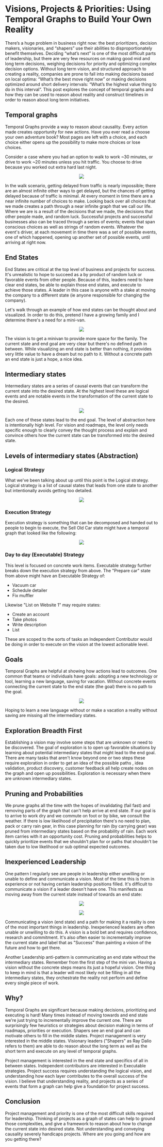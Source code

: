 # Visions, Projects & Priorities: Using Temporal Graphs to Build Your Own Reality

There’s a huge problem in business right now: the best prioritizers, decision makers, visionaries, and “shapers” use their abilities to disproportionately benefit themselves. Deciding “what’s next” is one of the most difficult parts of leadership, but there are very few resources on making good mid and long term decisions, weighing decisions for priority and optimizing complex decision options. Without long term vision, and structured approach to creating a reality, companies are prone to fall into making decisions based on local optima: “What’s the best move right now” or making decisions optimized around short delivery intervals: “What’s the highest value thing to do in this interval”. This post explores the concept of temporal graphs and how they can be used to reason about reality and construct timelines in order to reason about long term initiatives.


## Temporal graphs

Temporal Graphs provide a way to reason about causality. Every action made creates opportunity for new actions. Have you ever read a choose your own adventure book? Most pages are left with a choice, and each choice either opens up the possibility to make more choices or lose choices.

Consider a case where you had an option to walk to work ~30 minutes, or drive to work ~20 minutes unless you hit traffic.  You choose to drive because you worked out extra hard last night.

<p align="center">
  <img src="static/walk_wait.png">
</p>

In the walk scenario, getting delayed from traffic is nearly impossible; there are an almost infinite other ways to get delayed, but the chances of getting delayed because of traffic is minimal. At every moment in time there are a near infinite number of choices to make. Looking back over all choices that we made creates a path through a near infinite graph that we call our life. Where we are is a result of the decisions that we made, the decisions that other people made, and random luck. Successful projects and successful businesses also can be traced through a series of events; events that span conscious choices as well as strings of random events. Whatever the event's driver, at each movement in time there was a set of possible events, one of which happened, opening up another set of possible events, until arriving at right now.

## End States

End States are critical at the top level of business and projects for success. It's unrealistic to hope to succeed as a by product of random luck or favorable events from other people. Because of this, leaders need to have clear end states, be able to explain those end states, and execute to achieve those states. A leader in this case is anyone with a stake at moving the company to a different state (ie anyone responsible for changing the company).

Let's walk through an example of how end states can be thought about and visualized. In order to do this, pretend I have a growing family and I determine there's a need for a mini-van.

<p align="center">
  <img src="static/minivan_end_state.png">
</p>

The vision is to get a minivan to provide more space for the family. The current state and end goal are very clear but there's no defined path in between. While visualizing an end state is better than nothing, it provides very little value to have a dream but no path to it. Without a concrete path an end state is just a hope, a nice idea.

## Intermediary states

Intermediary states are a series of causal events that can transform the current state into the desired state.  At the highest level these are logical events and are notable events in the transformation of the current state to the desired.

<p align="center">
  <img src="static/minivan_intermediary_logical.png">
</p>

Each one of these states lead to the end goal. The level of abstraction here is intentionally high level. For vision and roadmaps, the level only needs specific enough to clearly convey the thought process and explain and convince others how the current state can be transformed into the desired state.


## Levels of intermediary states (Abstraction)

### Logical Strategy

What we've been talking about up until this point is the Logical strategy. Logical strategy is a list of causal states that leads from one state to another but intentionally avoids getting too detailed.

<p align="center">
  <img src="static/minivan_sell_buy_path.png">
</p>


### Execution Strategy

Execution strategy is something that can be decomposed and handed out to people to begin to execute, the Sell Old Car state might have a temporal graph that looked like the following:

<p align="center">
  <img src="static/minivan_execution_strategy.png">
</p>


### Day to day (Executable) Strategy

This level is focused on concrete work items. Executable strategy further breaks down the execution strategy from above. The "Prepare car" state from above might have an Executable Strategy of:
- Vacuum car
- Schedule detailer
- Fix muffler

Likewise "List on Website 1" may require states:
- Create an account
- Take photos
- Write description
- List 

These are scoped to the sorts of tasks an Independent Contributor would be doing in order to execute on the vision at the lowest actionable level.

## Goals

Temporal Graphs are helpful at showing how actions lead to outcomes. One common that  teams or individuals have goals: adopting a new technology or tool, learning a new language, saving for vacation. Without concrete events connecting the current state to the end state (the goal) there is no path to the goal.

<p align="center">
  <img src="static/goals.png">
</p>


Hoping to learn a new language without or make a vacation a reality without saving are missing all the intermediary states.


## Exploration Breadth First

Establishing a vision may involve some steps that are unknown or need to be discovered. The goal of exploration is to open up favorable situations by learning about potential intermediary states that might lead to the end goal. There are many tasks that aren't know beyond one or two steps these require exploration in order to get an idea of the possible paths , idea validation, product discovery, customer feedback all help create nodes on the graph and open up possibilities. Exploration is necessary when there are unknown intermediary states.


## Pruning and Probabilities

We prune graphs all the time with the hopes of invalidating (fail fast) and removing parts of the graph that can't help arrive at end state. If our goal is to arrive to work dry and we commute on foot or by bike, we consult the weather. If there is low likelihood of precipitation there's no need to plan, pack or carry rain gear, in this case planning for rain (by carrying gear) was pruned from intermediary states based on the probability of rain. Each work item carries with it an opportunity cost. Pruning and probabilities helps to quickly prioritize events that we shouldn't plan for or paths that shouldn't be taken due to low likelihood or sub optimal expected outcomes.


## Inexperienced Leadership

One pattern I regularly see are people in leadership either unwilling or unable to define and communicate a vision. Most of the time this is from in experience or not having certain leadership positions filled. It's difficult to communicate a vision if a leader doesn't have one. This manifests as moving away from the current state instead of towards an end state:

<p align="center">
  <img src="static/inexperienced_leaders_1.png">
</p>

<p align="center">
  <img src="static/inexperienced_leaders_2.png">
</p>


Communicating a vision (end state) and a path for making it a reality is one of the most important things in leadership. Inexperienced leaders are often unable or unwilling to do this. A vision is a bold bet and requires confidence, research and commitment. It's also often easier to incrementally improve the current state and label that as "Success" than painting a vision of the future and how to get there.

Another Leadership anti-pattern is communicating an end state without the intermediary states. Remember from the first step of the mini van. Having a vision without the concrete steps means its just a hopeful vision. One thing to keep in mind is that a leader will most likely not be filling in all the intermediary states, they orchestrate the reality not perform and define every single piece of work.


## Why?
Temporal Graphs are significant because making decisions, prioritizing and executing is hard! Many times instead of moving towards and end state we're just trying to incrementally improve the current one. There are surprisingly few heuristics or strategies about decision making in terms of roadmaps, priorities or execution. Shapers see an end goal and can motivate others to fill in the middle states. Project management is very interested in the middle states. Visionary leaders ("Shapers" as Ray Dalio refers to them) are able to do reason about the long term as well as the short term and execute on any level of temporal graphs.

Project management is interested in the end state and specifics of all in between states. Independent contributors are interested in Executable strategies. Project success requires understanding the logical vision, and understanding how each layer contributes to the overall success of the vision. I believe that understanding reality, and projects as a series of events that form a graph can help give a foundation for project success.


## Conclusion

Project management and priority is one of the most difficult skills required for leadership. Thinking of projects as a graph of states can help to ground those complexities, and give a framework to reason about how to change the current state into desired state. Not understanding and conveying causality severely handicaps projects. Where are you going and how are you getting there?
